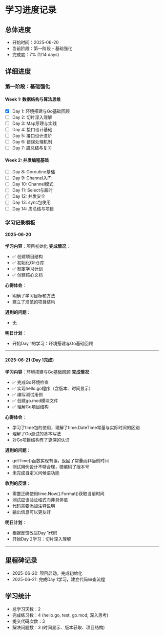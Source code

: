 # 学习进度记录

## 总体进度
- 开始时间：2025-06-20
- 当前阶段：第一阶段 - 基础强化
- 完成度：7% (1/14 days)

## 详细进度

### 第一阶段：基础强化

#### Week 1: 数据结构与算法思维
- [x] Day 1: 环境搭建与Go基础回顾
- [ ] Day 2: 切片深入理解
- [ ] Day 3: Map原理与实践
- [ ] Day 4: 接口设计基础
- [ ] Day 5: 接口设计进阶
- [ ] Day 6: 错误处理机制
- [ ] Day 7: 周总结与复习

#### Week 2: 并发编程基础
- [ ] Day 8: Goroutine基础
- [ ] Day 9: Channel入门
- [ ] Day 10: Channel模式
- [ ] Day 11: Select与超时
- [ ] Day 12: 并发安全
- [ ] Day 13: sync包使用
- [ ] Day 14: 周总结与项目

### 学习记录模板

#### 2025-06-20
**学习内容**：项目初始化
**完成情况**：
- ✅ 创建项目结构
- ✅ 初始化Git仓库
- ✅ 制定学习计划
- ✅ 创建核心文档

**心得体会**：
- 明确了学习目标和方法
- 建立了规范的项目结构

**遇到的问题**：
- 无

**明日计划**：
- 开始Day 1的学习：环境搭建与Go基础回顾

---

#### 2025-06-21 (Day 1完成)
**学习内容**：环境搭建与Go基础回顾
**完成情况**：
- ✅ 完成Go环境检查
- ✅ 实现hello.go程序（含版本、时间显示）
- ✅ 编写测试用例
- ✅ 创建go.mod模块文件
- ✅ 理解Go项目结构

**心得体会**：
- 学习了time包的使用，理解了time.DateTime常量与实际时间的区别
- 理解了Go测试的基本写法
- 对Go项目结构有了更深的认识

**遇到的问题**：
- getTime()函数实现有误，返回了常量而非当前时间
- 测试用例设计不够合理，硬编码了版本号
- 未完成自定义问候语功能

**收到的反馈**：
- 需要正确使用time.Now().Format()获取当前时间
- 测试应该验证格式而非具体值
- 代码需要添加注释说明
- 输出信息可以更友好

**明日计划**：
- 根据反馈改进Day 1代码
- 开始Day 2学习：切片深入理解

---

## 里程碑记录
- 2025-06-20: 项目启动，完成初始化
- 2025-06-21: 完成Day 1学习，建立代码审查流程

## 学习统计
- 总学习天数：2
- 完成练习数：4 (hello.go, test, go.mod, 深入思考)
- 提交代码次数：3
- 解决问题数：3 (时间显示、版本获取、项目结构)